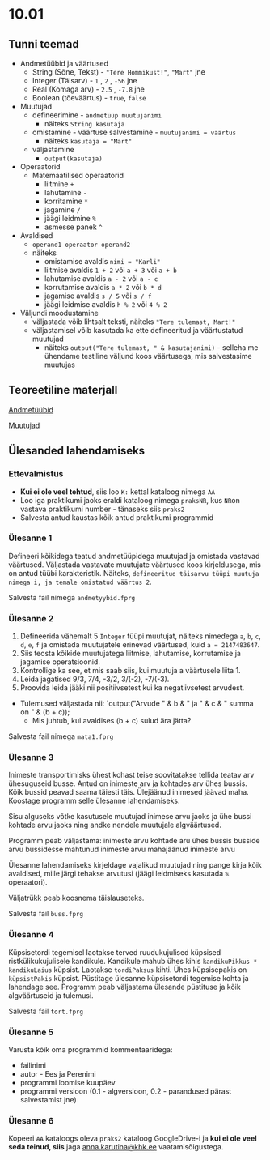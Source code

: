 # 10.01
## Tunni teemad
* Andmetüübid ja väärtused
    * String (Sõne, Tekst) - `"Tere Hommikust!"`, `"Mart"` jne
    * Integer (Täisarv) - `1` ,  `2` , `-56` jne
    * Real (Komaga arv) - `2.5` , `-7.8` jne
    * Boolean (tõeväärtus) - `true`, `false`
* Muutujad
    * defineerimine - `andmetüüp muutujanimi`
        * näiteks `String kasutaja`
    * omistamine - väärtuse salvestamine - `muutujanimi = väärtus`
        * näiteks `kasutaja = "Mart"`
    * väljastamine
        * `output(kasutaja)`
* Operaatorid
    * Matemaatilised operaatorid
        * liitmine `+`
        * lahutamine `-`
        * korritamine `*`
        * jagamine `/`
        * jäägi leidmine `%`
        * asmesse panek `^`
* Avaldised
    * `operand1 operaator operand2`
    * näiteks 
        * omistamise avaldis `nimi = "Karli"`
        * liitmise avaldis `1 + 2` või `a + 3` või `a + b`
        * lahutamise avaldis `a - 2` või `a - c`
        * korrutamise avaldis `a * 2` või `b * d`
        * jagamise avaldis `s / 5` või `s / f`
        * jäägi leidmise avaldis `h % 2` või `4 % 2`
* Väljundi moodustamine
    * väljastada võib lihtsalt teksti, näiteks `"Tere tulemast, Mart!"`
    * väljastamisel võib kasutada ka ette defineeritud ja väärtustatud muutujad
        * näiteks `output("Tere tulemast, " & kasutajanimi)` - selleha me ühendame testiline väljund koos väärtusega, mis salvestasime muutujas
## Teoreetiline materjall
[Andmetüübid](https://web.htk.tlu.ee/digitaru/programmeerimine/chapter/andmetuubid/)

[Muutujad](https://web.htk.tlu.ee/digitaru/programmeerimine/chapter/muutujad/)
## Ülesanded lahendamiseks
### Ettevalmistus
* <b>Kui ei ole veel tehtud</b>, siis loo `K:` kettal kataloog nimega `AA`
* Loo iga praktikumi jaoks eraldi kataloog nimega `praksNR`, kus `NR`on vastava praktikumi number - tänaseks siis `praks2`
* Salvesta antud kaustas kõik antud praktikumi programmid
### Ülesanne 1
Defineeri kõikidega teatud andmetüüpidega muutujad ja omistada vastavad väärtused. Väljastada vastavate muutujate väärtused koos kirjeldusega, mis on antud tüübi karakteristik. Näiteks, `defineeritud täisarvu tüüpi muutuja nimega i, ja temale omistatud väärtus 2`. 

Salvesta fail nimega `andmetyybid.fprg`
### Ülesanne 2
1. Defineerida vähemalt 5 `Integer` tüüpi muutujat, näiteks nimedega `a`, `b`, `c`, `d`, `e`, `f` ja omistada muutujatele erinevad väärtused, kuid `a = 2147483647`.
2. Siis teosta kõikide muutujatega liitmise, lahutamise, korrutamise ja jagamise operatsioonid.
3. Kontrollige ka see, et mis saab siis, kui muutuja a väärtusele liita 1.
4. Leida jagatised 9/3, 7/4, -3/2, 3/(-2), -7/(-3).
5. Proovida leida jääki nii positiivsetest kui ka negatiivsetest arvudest.
* Tulemused väljastada nii:
`output("Arvude " & b & " ja " & c & " summa on " & (b + c));
    * Mis juhtub, kui avaldises (b + c) sulud ära jätta?

Salvesta fail nimega `mata1.fprg`
### Ülesanne 3
Inimeste transportimisks ühest kohast teise soovitatakse tellida teatav arv ühesuguseid busse. Antud on inimeste arv ja kohtades arv ühes bussis. Kõik bussid peavad saama täiesti täis. Ülejäänud inimesed jäävad maha. Koostage programm selle ülesanne lahendamiseks.

Sisu alguseks võtke kasutusele muutujad inimese arvu jaoks ja ühe bussi kohtade arvu jaoks ning andke nendele muutujale algväärtused.

Programm peab väljastama:
inimeste arvu
kohtade aru ühes bussis
busside arvu
bussidesse mahtunud inimeste arvu
mahajäänud inimeste arvu

Ülesanne lahendamiseks kirjeldage vajalikud muutujad ning pange kirja kõik avaldised, mille järgi tehakse arvutusi (jäägi leidmiseks kasutada `%` operaatori). 

Väljatrükk peab koosnema täislauseteks.

Salvesta fail `buss.fprg`
### Ülesanne 4
Küpsisetordi tegemisel laotakse terved ruudukujulised küpsised ristkülikukujulisele kandikule. Kandikule mahub ühes kihis `kandikuPikkus * kandikuLaius` küpsist. Laotakse `tordiPaksus` kihti. Ühes küpsisepakis on `küpsistPakis` küpsist. Püstitage ülesanne küpsisetordi tegemise kohta ja lahendage see. Programm peab väljastama ülesande püstituse ja kõik algväärtuseid ja tulemusi.

Salvesta fail `tort.fprg`
### Ülesanne 5
Varusta kõik oma programmid kommentaaridega:
* failinimi
* autor  - Ees ja Perenimi
* programmi loomise kuupäev
* programmi versioon (0.1 - algversioon, 0.2 - parandused pärast salvestamist jne)
### Ülesanne 6
Kopeeri `AA` kataloogs oleva `praks2` kataloog GoogleDrive-i ja <b>kui ei ole veel seda teinud, siis</b> jaga [anna.karutina@khk.ee]("mailto:anna.karutina@khk.ee") vaatamisõigustega.
